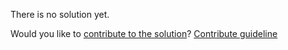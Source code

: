 
There is no solution yet.

Would you like to [contribute to the solution](https://github.com/BFEdev/BFE.dev-solutions/blob/main/problem/some-message-channel_en.md)? [Contribute guideline](https://github.com/BFEdev/BFE.dev-solutions#how-to-contribute)
